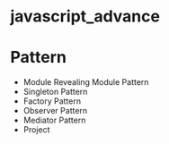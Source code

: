 # javascript_advance
# Pattern
- Module Revealing Module Pattern
- Singleton Pattern
- Factory Pattern
- Observer Pattern
- Mediator Pattern
- Project